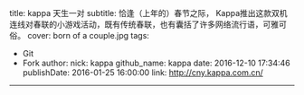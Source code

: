 title: kappa 天生一对
subtitle: 恰逢（上年的）春节之际， Kappa推出这款双机连线对春联的小游戏活动，既有传统春联，也有囊括了许多网络流行语，可雅可俗。
cover: born of a couple.jpg
tags:
  - Git
  - Fork
author:
  nick: kappa
  github_name: kappa
date: 2016-12-10 17:34:46
publishDate: 2016-01-25 16:00:00
link: http://cny.kappa.com.cn/
---

<!-- more -->
